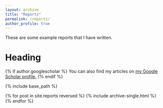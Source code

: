 ```yaml
---
layout: archive
title: "Reports"
permalink: /reports/
author_profile: true
---
```


These are some example reports that I have written.

Heading
======

{% if author.googlescholar %}
  You can also find my articles on <u><a href="{{author.googlescholar}}">my Google Scholar profile</a>.</u>
{% endif %}

{% include base_path %}

{% for post in site.reports reversed %}
  {% include archive-single.html %}
{% endfor %}
